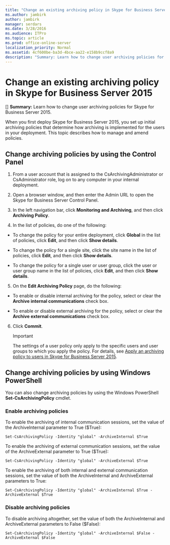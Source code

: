 ```yaml
---
title: "Change an existing archiving policy in Skype for Business Server 2015"
ms.author: jambirk
author: jambirk
manager: serdars
ms.date: 3/28/2016
ms.audience: ITPro
ms.topic: article
ms.prod: office-online-server
localization_priority: Normal
ms.assetid: 4cf600be-ba3d-4bce-aa22-e158b9ccf8a9
description: "Summary: Learn how to change user archiving policies for Skype for Business Server 2015."
---
```


# Change an existing archiving policy in Skype for Business Server 2015
[]
 **Summary:** Learn how to change user archiving policies for Skype for Business Server 2015.
  
When you first deploy Skype for Business Server 2015, you set up initial archiving policies that determine how archiving is implemented for the users in your deployment. This topic describes how to manage and amend policies. 
  
## Change archiving policies by using the Control Panel

1. From a user account that is assigned to the CsArchivingAdministrator or CsAdministrator role, log on to any computer in your internal deployment. 
    
2. Open a browser window, and then enter the Admin URL to open the Skype for Business Server Control Panel. 
    
3. In the left navigation bar, click **Monitoring and Archiving**, and then click **Archiving Policy**.
    
4. In the list of policies, do one of the following: 
    
  - To change the policy for your entire deployment, click **Global** in the list of policies, click **Edit**, and then click **Show details**.
    
  - To change the policy for a single site, click the site name in the list of policies, click **Edit**, and then click **Show details**.
    
  - To change the policy for a single user or user group, click the user or user group name in the list of policies, click **Edit**, and then click **Show details**.
    
5. On the **Edit Archiving Policy** page, do the following:
    
  - To enable or disable internal archiving for the policy, select or clear the **Archive internal communications** check box.
    
  - To enable or disable external archiving for the policy, select or clear the **Archive external communications** check box.
    
6. Click **Commit**.
    
    > [!IMPORTANT]
    > The settings of a user policy only apply to the specific users and user groups to which you apply the policy. For details, see [Apply an archiving policy to users in Skype for Business Server 2015](apply-a-policy-to-users.md). 
  
## Change archiving policies by using Windows PowerShell

You can also change archiving policies by using the Windows PowerShell **Set-CsArchivingPolicy** cmdlet.
  
### Enable archiving policies

To enable the archiving of internal communication sessions, set the value of the ArchiveInternal parameter to True ($True): 
  
```
Set-CsArchivingPolicy -Identity "global" -ArchiveInternal $True

```

To enable the archiving of external communication sessions, set the value of the ArchiveExternal parameter to True ($True): 
  
```
Set-CsArchivingPolicy -Identity "global" -ArchiveExternal $True

```

To enable the archiving of both internal and external communication sessions, set the value of both the ArchiveInternal and ArchiveExternal parameters to True: 
  
```
Set-CsArchivingPolicy -Identity "global" -ArchiveInternal $True -ArchiveExternal $True

```

### Disable archiving policies

To disable archiving altogether, set the value of both the ArchiveInternal and ArchiveExternal parameters to False ($False): 
  
```
Set-CsArchivingPolicy -Identity "global" -ArchiveInternal $False -ArchiveExternal $False

```


